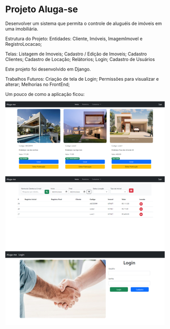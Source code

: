 # Projeto Aluga-se

Desenvolver um sistema que permita o controle de aluguéis de imóveis em uma imobiliária.

Estrutura do Projeto:
    Entidades: Cliente, Imóveis, ImagemImovel e RegistroLocacao;

Telas: 
    Listagem de Imoveis;
    Cadastro / Edição de Imoveis;
    Cadastro Clientes;
    Cadastro de Locação;
    Relátorios;
    Login;
    Cadastro de Usuários

Este projeto foi desenvolvido em Django.

Trabalhos Futuros: 
    Criação de tela de Login;
    Permissões para visualizar e alterar;
    Melhorias no FrontEnd;

Um pouco de como a aplicação ficou:

<img src="/images-projeto/home.png">

<img src="/images-projeto/report.png">

<img src="/images-projeto/login.png">
